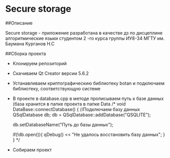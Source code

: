 # Secure storage

##Описание 

Secure storage - приложение разработана в качестве дз по дисцеплине алгоритмические языки 
студентом 2 -го курса группы ИУ8-34 МГТУ им. Баумана Курганов Н.С 

##Сборка проекта

* Клонируем репозиторий
* Скачиваем Qt Creator версии 5.6.2
* Устанавливаем криптографическию библиотеку botan и подключаем библиотеку, соответствующую системе
* В проекте в database.cpp в методе прописываем путь к базе данных (база хранится в папке проекта в папке Data
/*
void DataBase::connectDatabase()
{
    //Подключаем базу данных
   QSqlDatabase db;
   db = QSqlDatabase::addDatabase("QSQLITE");


   db.setDatabaseName("Путь до базы данных");


   if(!db.open()){
         qDebug() << "Не удалось восстановить базу данных";
   }
}
*/
* Собираем проект
